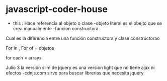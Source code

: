 # javascript-coder-house
- this : Hace referencia al objeto o clase
-objeto literal es el obejto que se crea manualmente
-funcion constructora


Cual es la diferencia entre una función constructora y clase constructorao

For in , For of = objetos 

for each = arrays

Julio 3 
la version slim de jquery es una version light que no tiene ajax ni efectos
-cdnjs.com sirve para buscar librerias  que necesita jquery